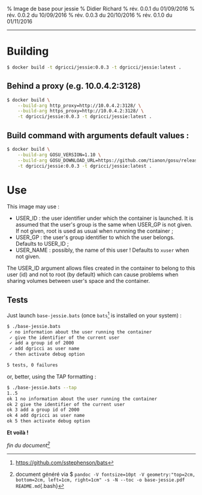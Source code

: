 % Image de base pour jessie
% Didier Richard
% rév. 0.0.1 du 01/09/2016
% rév. 0.0.2 du 10/09/2016
% rév. 0.0.3 du 20/10/2016
% rév. 0.1.0 du 01/11/2016

---

# Building #

```bash
$ docker build -t dgricci/jessie:0.0.3 -t dgricci/jessie:latest .
```

## Behind a proxy (e.g. 10.0.4.2:3128) ##

```bash
$ docker build \
    --build-arg http_proxy=http://10.0.4.2:3128/ \
    --build-arg https_proxy=http://10.0.4.2:3128/ \
    -t dgricci/jessie:0.0.3 -t dgricci/jessie:latest .
```     

## Build command with arguments default values : ##

```bash
$ docker build \
    --build-arg GOSU_VERSION=1.10 \
    --build-arg GOSU_DOWNLOAD_URL=https://github.com/tianon/gosu/releases/download/1.9/gosu-amd64 \
    -t dgricci/jessie:0.0.3 -t dgricci/jessie:latest .
``` 

# Use #

This image may use :

* USER_ID : the user identifier under which the container is launched. It is
assumed that the user's group is the same when USER_GP is not given. If not
given, root is used as usual when runnning the container ;
* USER_GP : the user's group identifier to which the user belongs. Defaults to
USER_ID ;
* USER_NAME : possibly, the name of this user ! Defaults to `xuser` when not
given.

The USER_ID argument allows files created in the container to belong to this
user (id) and not to root (by default) which can cause problems when sharing
volumes between user's space and the container.

## Tests ##

Just launch `base-jessie.bats` (once `bats`[^bats] is installed on your system) :

```bash
$ ./base-jessie.bats
 ✓ no information about the user running the container
 ✓ give the identifier of the current user
 ✓ add a group id of 2000
 ✓ add dgricci as user name
 ✓ then activate debug option

5 tests, 0 failures
```

or, better, using the TAP formatting :

```bash
$ ./base-jessie.bats --tap
1..5
ok 1 no information about the user running the container
ok 2 give the identifier of the current user
ok 3 add a group id of 2000
ok 4 add dgricci as user name
ok 5 then activate debug option
```

__Et voilà !__


_fin du document[^pandoc_gen]_

[^bats]: https://github.com/sstephenson/bats
[^pandoc_gen]: document généré via $ `pandoc -V fontsize=10pt -V geometry:"top=2cm, bottom=2cm, left=1cm, right=1cm" -s -N --toc -o base-jessie.pdf README.md`{.bash}

